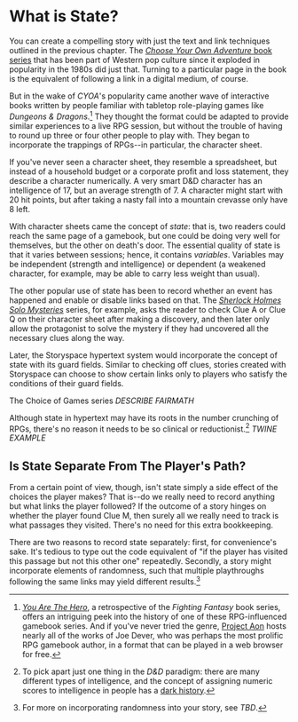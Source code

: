# What is State?
You can create a compelling story with just the text and link techniques outlined in the previous chapter. The [_Choose Your Own Adventure_ book series](cyoa) that has been part of Western pop culture since it exploded in popularity in the 1980s did just that. Turning to a particular page in the book is the equivalent of following a link in a digital medium, of course.

But in the wake of _CYOA_'s popularity came another wave of interactive books written by people familiar with tabletop role-playing games like _Dungeons & Dragons_.[^1] They thought the format could be adapted to provide similar experiences to a live RPG session, but without the trouble of having to round up three or four other people to play with. They began to incorporate the trappings of RPGs--in particular, the character sheet.

If you've never seen a character sheet, they resemble a spreadsheet, but instead of a household budget or a corporate profit and loss statement, they describe a character numerically. A very smart D&D character has an intelligence of 17, but an average strength of 7. A character might start with 20 hit points, but after taking a nasty fall into a mountain crevasse only have 8 left.

With character sheets came the concept of _state_: that is, two readers could reach the same page of a gamebook, but one could be doing very well for themselves, but the other on death's door. The essential quality of state is that it varies between sessions; hence, it contains _variables_. Variables may be independent (strength and intelligence) or dependent (a weakened character, for example, may be able to carry less weight than usual).

The other popular use of state has been to record whether an event has happened and enable or disable links based on that. The [_Sherlock Holmes Solo Mysteries_](sherlock) series, for example, asks the reader to check Clue A or Clue Q on their character sheet after making a discovery, and then later only allow the protagonist to solve the mystery if they had uncovered all the necessary clues along the way.

Later, the Storyspace hypertext system would incorporate the concept of state with its guard fields. Similar to checking off clues, stories created with Storyspace can choose to show certain links only to players who satisfy the conditions of their guard fields.

The Choice of Games series *DESCRIBE FAIRMATH*

Although state in hypertext may have its roots in the number crunching of RPGs, there's no reason it needs to be so clinical or reductionist.[^2] *TWINE EXAMPLE*

## Is State Separate From The Player's Path?
From a certain point of view, though, isn't state simply a side effect of the choices the player makes? That is--do we really need to record anything but what links the player followed? If the outcome of a story hinges on whether the player found Clue M, then surely all we really need to track is what passages they visited. There's no need for this extra bookkeeping.

There are two reasons to record state separately: first, for convenience's sake. It's tedious to type out the code equivalent of "if the player has visited this passage but not this other one" repeatedly. Secondly, a story might incorporate elements of randomness, such that multiple playthroughs following the same links may yield different results.[^3]


[^1]: [_You Are The Hero_](yath), a retrospective of the _Fighting Fantasy_ book series, offers an intriguing peek into the history of one of these RPG-influenced gamebook series. And if you've never tried the genre, [Project Aon](aon) hosts nearly all of the works of Joe Dever, who was perhaps the most prolific RPG gamebook author, in a format that can be played in a web browser for free.

[^2]: To pick apart just one thing in the _D&D_ paradigm: there are many different types of intelligence, and the concept of assigning numeric scores to intelligence in people has a [dark history](https://www.theatlantic.com/national/archive/2013/05/why-people-keep-misunderstanding-the-connection-between-race-and-iq/275876/).

[^3]: For more on incorporating randomness into your story, see *TBD*.

[cyoa]: https://en.wikipedia.org/wiki/Choose_Your_Own_Adventure
[sherlock]: https://gamebooks.org/Series/389
[yath]: https://www.librarything.com/work/15900828
[aon]: https://www.projectaon.org/